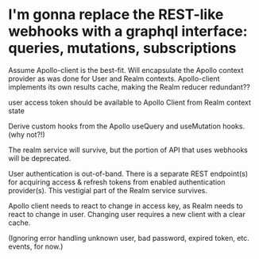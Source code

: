 # I'm gonna replace the REST-like webhooks with a graphql interface: queries, mutations, subscriptions

Assume Apollo-client is the best-fit.  Will encapsulate the Apollo context provider as was done for User and Realm contexts.  Apollo-client implements its own results cache, making the Realm reducer redundant??

user access token should be available to Apollo Client from Realm context state

Derive custom hooks from the Apollo useQuery and useMutation hooks.  (why not?!)

The realm service will survive, but the portion of API that uses webhooks will be deprecated.

User authentication is out-of-band.  There is a separate REST endpoint(s) for acquiring access & refresh tokens from enabled authentication provider(s).  This vestigial part of the Realm service survives.

Apollo client needs to react to change in access key, as Realm needs to react to change in user.  Changing user requires a new client with a clear cache.

(Ignoring error handling unknown user, bad password, expired token, etc. events, for now.)
